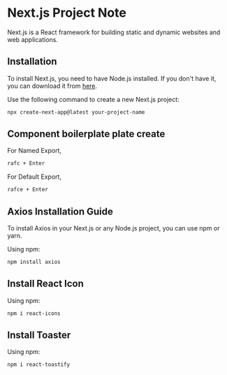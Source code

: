 # Next.js Project Note

Next.js is a React framework for building static and dynamic websites and web applications.

## Installation

To install Next.js, you need to have Node.js installed. If you don't have it, you can download it from [here](https://nodejs.org/).

Use the following command to create a new Next.js project:

```bash
npx create-next-app@latest your-project-name
```

## Component boilerplate plate create 

For Named Export,
```bash
rafc + Enter
```

For Default Export,
```bash
rafce + Enter
```

## Axios Installation Guide

To install Axios in your Next.js or any Node.js project, you can use npm or yarn.

Using npm:

```bash
npm install axios
```

## Install React Icon

Using npm:

```bash
npm i react-icons
```

## Install Toaster

Using npm:

```bash
npm i react-toastify
```

